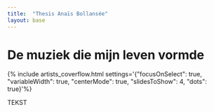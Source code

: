 ```yaml
---
title:  "Thesis Anaïs Bollansée"
layout: base
---
```


<div class="content" markdown="1">

# De muziek die mijn leven vormde

</div>

{% include artists_coverflow.html settings='{"focusOnSelect": true, "variableWidth": true, "centerMode": true, "slidesToShow": 4, "dots": true}'%}

<div class="content" markdown="1">

TEKST

</div>
